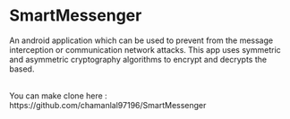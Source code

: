 # SmartMessenger
An android application which can be used to prevent from the message interception or communication network attacks.
This app uses symmetric and asymmetric cryptography algorithms to encrypt and decrypts the based.

<br>
You can make clone here : https://github.com/chamanlal97196/SmartMessenger

